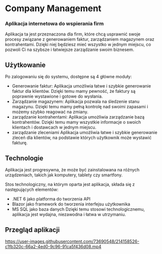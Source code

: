 # Company Management
### Aplikacja internetowa do wspierania firm

Aplikacja ta jest przeznaczona dla firm, które chcą usprawnić swoje procesy związane z generowaniem faktur,
zarządzaniem magazynem oraz kontrahentami. Dzięki niej będziesz mieć wszystko w jednym miejscu,
co pozwoli Ci na szybsze i łatwiejsze zarządzanie swoim biznesem.

## Użytkowanie
Po zalogowaniu się do systemu, dostępne są 4 główne moduły:
* Generowanie faktur: Aplikacja umożliwia łatwe i szybkie generowanie faktur dla klientów. Dzięki temu mamy pewność, że faktury są poprawnie wystawione i gotowe do wysłania.
* Zarządzanie magazynem: Aplikacja pozwala na śledzenie stanu magazynu. Dzięki temu mamy pełną kontrolę nad swoimi zapasami i możemy szybko reagować na zmiany.
* zarządzanie kontrahentami: Aplikacja umożliwia zarządzanie bazą kontrahentów. Dzięki temu mamy wszystkie informacje o swoich klientach i dostawcach w jednym miejscu.
* zarządzanie zleceniami Aplikacja umożliwia łatwe i szybkie generowanie zleceń dla klientów, na podstawie których użytkownik może wystawić fakturę.

## Technologie
Aplikacja jest progresywna, że może być zainstalowana na różnych urządzeniach, takich jak komputery, tablety czy smartfony.

Stos technologiczny, na którym oparta jest aplikacja, składa się z następujących elementów:

* .NET 6 jako platforma do tworzenia API
* Blazor jako framework do tworzenia interfejsu użytkownika
* MS SQL jako baza danych
Dzięki temu stosowi technologicznemu, aplikacja jest wydajna, niezawodna i łatwa w utrzymaniu.

## Przegląd aplikacji
https://user-images.githubusercontent.com/73690548/214158526-c1fb320c-66a2-4ed0-9c96-91ca5f436d08.mp4

